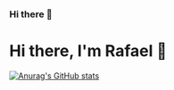 ### Hi there 👋

# Hi there, I'm Rafael 👋

[![Anurag's GitHub stats](https://github-readme-stats.vercel.app/api?username=RafaelSGil&show_icons=true&theme=github_dark)](https://github.com/anuraghazra/github-readme-stats)

<!--
**RafaelSGil/RafaelSGil** is a ✨ _special_ ✨ repository because its `README.md` (this file) appears on your GitHub profile.

Here are some ideas to get you started:

- 🔭 I’m currently working on ...
- 🌱 I’m currently learning ...
- 👯 I’m looking to collaborate on ...
- 🤔 I’m looking for help with ...
- 💬 Ask me about ...
- 📫 How to reach me: ...
- 😄 Pronouns: ...
- ⚡ Fun fact: ...
-->
